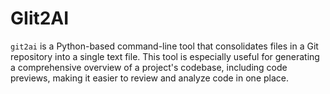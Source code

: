 # GIit2AI
`git2ai` is a Python-based command-line tool that consolidates files in a Git repository into a single text file. This tool is especially useful for generating a comprehensive overview of a project's codebase, including code previews, making it easier to review and analyze code in one place.
